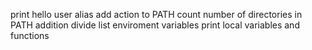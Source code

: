 print hello user
alias
add action to PATH
count number of directories in PATH
addition
divide
list enviroment variables
print local variables and functions
